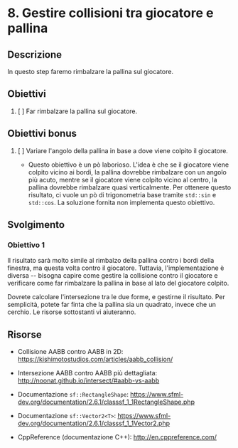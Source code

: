 # 8. Gestire collisioni tra giocatore e pallina

## Descrizione

In questo step faremo rimbalzare la pallina sul giocatore.

## Obiettivi

1. [ ] Far rimbalzare la pallina sul giocatore.

## Obiettivi bonus

1. [ ] Variare l'angolo della pallina in base a dove viene colpito il giocatore.

    - Questo obiettivo è un pò laborioso. L'idea è che se il giocatore viene colpito vicino ai bordi, la pallina dovrebbe rimbalzare con un angolo più acuto, mentre se il giocatore viene colpito vicino al centro, la pallina dovrebbe rimbalzare quasi verticalmente. Per ottenere questo risultato, ci vuole un pò di trigonometria base tramite `std::sin` e `std::cos`. La soluzione fornita non implementa questo obiettivo.

## Svolgimento

### Obiettivo 1

Il risultato sarà molto simile al rimbalzo della pallina contro i bordi della finestra, ma questa volta contro il giocatore. Tuttavia, l'implementazione è diversa -- bisogna capire come gestire la collisione contro il giocatore e verificare come far rimbalzare la pallina in base al lato del giocatore colpito.

Dovrete calcolare l'intersezione tra le due forme, e gestirne il risultato. Per semplicità, potete far finta che la pallina sia un quadrato, invece che un cerchio. Le risorse sottostanti vi aiuteranno.

## Risorse

- Collisione AABB contro AABB in 2D: https://kishimotostudios.com/articles/aabb_collision/

- Intersezione AABB contro AABB più dettagliata: http://noonat.github.io/intersect/#aabb-vs-aabb

- Documentazione `sf::RectangleShape`: https://www.sfml-dev.org/documentation/2.6.1/classsf_1_1RectangleShape.php

- Documentazione `sf::Vector2<T>`: https://www.sfml-dev.org/documentation/2.6.1/classsf_1_1Vector2.php

- CppReference (documentazione C++): http://en.cppreference.com/
